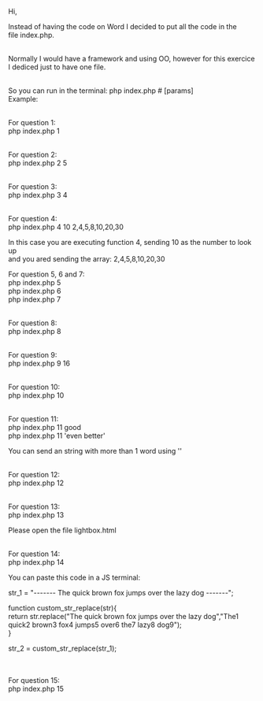 Hi,

Instead of having the code on Word I decided to put all the code in the <br />
file index.php.<br /><br />

Normally I would have a framework and using OO, however for this exercice <br />
I dediced just to have one file.<br /><br />

So you can run in the terminal: php index.php # [params] <br />
Example:<br /><br />

For question 1: <br />
php index.php 1
<br /><br />

For question 2: <br />
php index.php 2 5
<br /><br />

For question 3: <br />
php index.php 3 4
<br /><br />

For question 4: <br />
php index.php 4 10 2,4,5,8,10,20,30<br />

In this case you are executing function 4, sending 10 as the number to look up<br />
and you ared sending the array: 2,4,5,8,10,20,30<br />


For question 5, 6 and 7: <br />
php index.php 5<br />
php index.php 6<br />
php index.php 7<br />
<br />

For question 8: <br />
php index.php 8
<br /><br />

For question 9: <br />
php index.php 9 16
<br /><br />

For question 10: <br />
php index.php 10
<br /><br />

For question 11: <br />
php index.php 11 good<br />
php index.php 11 'even better'<br />

You can send an string with more than 1 word using ''<br />

<br />
For question 12: <br />
php index.php 12
<br /><br />

For question 13: <br />
php index.php 13 <br />

Please open the file lightbox.html <br />
<br />

For question 14: <br />
php index.php 14<br />

You can paste this code in a JS terminal:<br />

str_1 = "------- The quick brown fox jumps over the lazy dog -------";			<br />

function custom_str_replace(str){ <br />
return str.replace("The quick brown fox jumps over the lazy dog","The1 quick2 brown3 fox4 jumps5 over6 the7 lazy8 dog9");<br />
}<br />

str_2 = custom_str_replace(str_1);<br />

<br /><br />
For question 15: <br />
php index.php 15